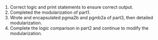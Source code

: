 1. Correct logic and print statements to ensure correct output.
2. Completed the modularization of part1.
3. Wrote and encapsulated pgma2b and pgmb2a of part3, then detailed modularization.
4. Complete the logic comparison in part2 and continue to modify the modularization.